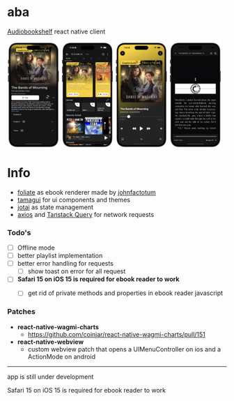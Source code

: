 # aba
[Audiobookshelf](https://github.com/advplyr/audiobookshelf) react native client



<p float="left">
  <img src="screenshots/book.png" width="120" />
  <img src="screenshots/home-audiobooks.png" width="120" />
  <img src="screenshots/player.png" width="120" />
  <img src="screenshots/reader.png" width="120" />
</p>

# Info
- [foliate](https://github.com/johnfactotum/foliate-js) as ebook renderer made by [johnfactotum](https://github.com/johnfactotum)
- [tamagui](https://github.com/tamagui/tamagui) for ui components and themes
- [jotai](https://github.com/pmndrs/jotai/tree/main) as state management
- [axios](https://github.com/axios/axios) and [Tanstack Query](https://github.com/TanStack/query) for network requests

### Todo's
- [ ] Offline mode
- [ ] better playlist implementation
- [ ] better error handling for requests
    - [ ] show toast on error for all request
- [ ] **Safari 15 on iOS 15 is required for ebook reader to work**
    - [ ] get rid of private methods and properties in ebook reader javascript



### Patches
- **react-native-wagmi-charts**
    - https://github.com/coinjar/react-native-wagmi-charts/pull/151
- **react-native-webview**
    - custom webview patch that opens a UIMenuController on ios and a ActionMode on android

---
app is still under development

Safari 15 on iOS 15 is required for ebook reader to work